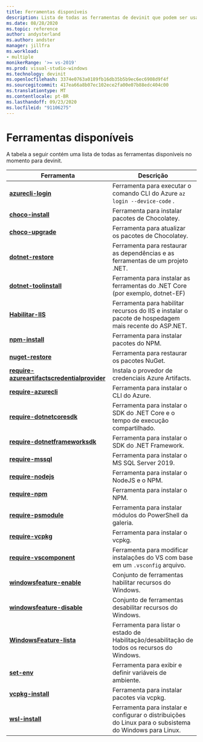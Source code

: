 ```yaml
---
title: Ferramentas disponíveis
description: Lista de todas as ferramentas de devinit que podem ser usadas para personalizar um ambiente de desenvolvimento.
ms.date: 08/28/2020
ms.topic: reference
author: andysterland
ms.author: andster
manager: jillfra
ms.workload:
- multiple
monikerRange: '>= vs-2019'
ms.prod: visual-studio-windows
ms.technology: devinit
ms.openlocfilehash: 3374e0763a0189fb16db35b5b9ec6ec6908d9f4f
ms.sourcegitcommit: 417ea66a8b07ec102ece2fa00e07b88edc404c00
ms.translationtype: MT
ms.contentlocale: pt-BR
ms.lasthandoff: 09/23/2020
ms.locfileid: "91106275"
---
```

# <a name="available-tools"></a>Ferramentas disponíveis

A tabela a seguir contém uma lista de todas as ferramentas disponíveis no momento para devinit.

| Ferramenta                                                                                             | Descrição                                                                                                 |
|--------------------------------------------------------------------------------------------------|-------------------------------------------------------------------------------------------------------------|
| [**azurecli-login**](tool-azurecli-login.md)                                                     | Ferramenta para executar o comando CLI do Azure `az login --device-code` .                                             |
| [**choco-install**](tool-choco-install.md)                                                       | Ferramenta para instalar pacotes de Chocolatey.                                                                        |
| [**choco-upgrade**](tool-choco-upgrade.md)                                                       | Ferramenta para atualizar os pacotes de Chocolatey.                                                                       |
| [**dotnet-restore**](tool-dotnet-restore.md)                                                     | Ferramenta para restaurar as dependências e as ferramentas de um projeto .NET.                                               |
| [**dotnet-toolinstall**](tool-dotnet-toolinstall.md)                                             | Ferramenta para instalar as ferramentas do .NET Core (por exemplo, dotnet-EF)                                                |
| [**Habilitar-IIS**](tool-enable-iis.md)                                                             | Ferramenta para habilitar recursos do IIS e instalar o pacote de hospedagem mais recente do ASP.NET.                                  |
| [**npm-install**](tool-npm-install.md)                                                           | Ferramenta para instalar pacotes do NPM.                                                                               |
| [**nuget-restore**](tool-nuget-restore.md)                                                       | Ferramenta para restaurar os pacotes NuGet.                                                                         |
| [**require-azureartifactscredentialprovider**](tool-require-azureartifactscredentialprovider.md) | Instala o provedor de credenciais Azure Artifacts.                                                           |
| [**require-azurecli**](tool-require-azurecli.md)                                                 | Ferramenta para instalar o CLI do Azure.                                                                              |
| [**require-dotnetcoresdk**](tool-require-dotnetcoresdk.md)                                       | Ferramenta para instalar o SDK do .NET Core e o tempo de execução compartilhado.                                                       |
| [**require-dotnetframeworksdk**](tool-require-dotnetframeworksdk.md)                             | Ferramenta para instalar o SDK do .NET Framework.                                                                     |
| [**require-mssql**](tool-require-mssql.md)                                                       | Ferramenta para instalar o MS SQL Server 2019.                                                                         |
| [**require-nodejs**](tool-require-nodejs.md)                                                     | Ferramenta para instalar o NodeJS e o NPM.                                                                             |
| [**require-npm**](tool-require-npm.md)                                                           | Ferramenta para instalar o NPM.                                                                                        |
| [**require-psmodule**](tool-require-psmodule.md)                                                 | Ferramenta para instalar módulos do PowerShell da galeria.                                                        |
| [**require-vcpkg**](tool-require-vcpkg.md)                                                       | Ferramenta para instalar o vcpkg.                                                                                      |
| [**require-vscomponent**](tool-require-vscomponent.md)                                           | Ferramenta para modificar instalações do VS com base em um `.vsconfig` arquivo.                                                |
| [**windowsfeature-enable**](tool-windowsfeature-enable.md)                                       | Conjunto de ferramentas habilitar recursos do Windows.                                                                           |
| [**windowsfeature-disable**](tool-windowsfeature-disable.md)                                     | Conjunto de ferramentas desabilitar recursos do Windows.                                                                          |
| [**WindowsFeature-lista**](tool-windowsfeature-list.md)                                           | Ferramenta para listar o estado de Habilitação/desabilitação de todos os recursos do Windows.                                                                        |
| [**set-env**](tool-set-env.md)                                                                   | Ferramenta para exibir e definir variáveis de ambiente.                                                                 |
| [**vcpkg-install**](tool-vcpkg-install.md)                                                       | Ferramenta para instalar pacotes via vcpkg.                                                                         |
| [**wsl-install**](tool-wsl-install.md)                                                           | Ferramenta para instalar e configurar o distribuições do Linux para o subsistema do Windows para Linux.                             |
